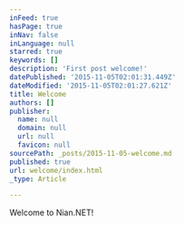 ```yaml
---
inFeed: true
hasPage: true
inNav: false
inLanguage: null
starred: true
keywords: []
description: 'First post welcome!'
datePublished: '2015-11-05T02:01:31.449Z'
dateModified: '2015-11-05T02:01:27.621Z'
title: Welcome
authors: []
publisher:
  name: null
  domain: null
  url: null
  favicon: null
sourcePath: _posts/2015-11-05-welcome.md
published: true
url: welcome/index.html
_type: Article

---
```

Welcome to Nian.NET!